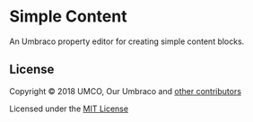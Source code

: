 # Simple Content


An Umbraco property editor for creating simple content blocks.


## License

Copyright &copy; 2018 UMCO, Our Umbraco and [other contributors](https://github.com/umco/umbraco-simple-content/graphs/contributors)

Licensed under the [MIT License](LICENSE.md)
